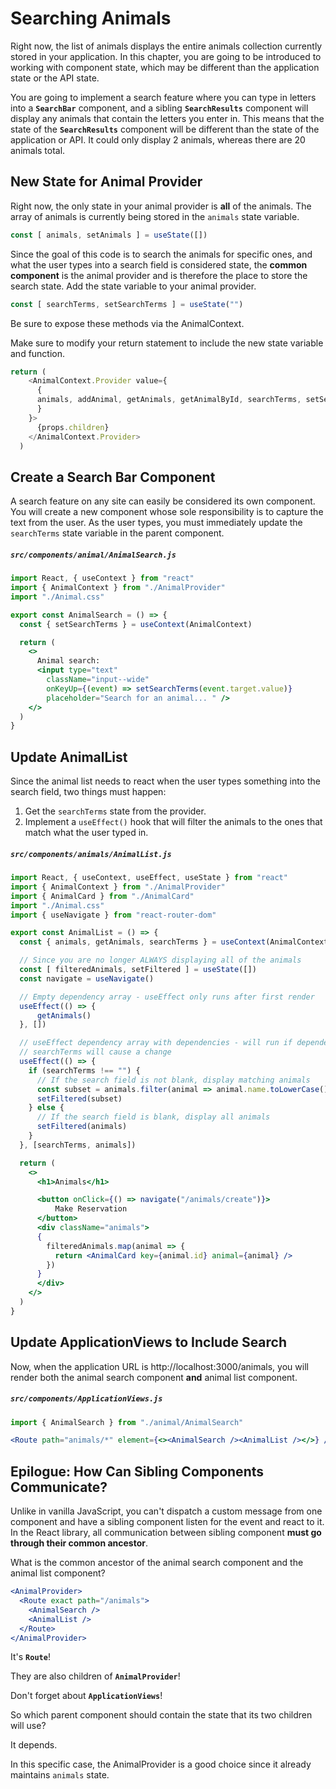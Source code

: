 # Searching Animals

Right now, the list of animals displays the entire animals collection currently stored in your application. In this chapter, you are going to be introduced to working with component state, which may be different than the application state or the API state.

You are going to implement a search feature where you can type in letters into a **`SearchBar`** component, and a sibling **`SearchResults`** component will display any animals that contain the letters you enter in. This means that the state of the **`SearchResults`** component will be different than the state of the application or API. It could only display 2 animals, whereas there are 20 animals total.

## New State for Animal Provider

Right now, the only state in your animal provider is **all** of the animals. The array of animals is currently being stored in the `animals` state variable.

```js
const [ animals, setAnimals ] = useState([])
```

Since the goal of this code is to search the animals for specific ones, and what the user types into a search field is considered state, the **common component** is the animal provider and is therefore the place to store the search state. Add the state variable to your animal provider.

```js
const [ searchTerms, setSearchTerms ] = useState("")
```
Be sure to expose these methods via the AnimalContext.

Make sure to modify your return statement to include the new state variable and function.

```js
return (
    <AnimalContext.Provider value={
      {
      animals, addAnimal, getAnimals, getAnimalById, searchTerms, setSearchTerms
      }
    }>
      {props.children}
    </AnimalContext.Provider>
  )
``` 

## Create a Search Bar Component

A search feature on any site can easily be considered its own component. You will create a new component whose sole responsibility is to capture the text from the user. As the user types, you must immediately update the `searchTerms` state variable in the parent component.

##### **`src/components/animal/AnimalSearch.js`**

```jsx
import React, { useContext } from "react"
import { AnimalContext } from "./AnimalProvider"
import "./Animal.css"

export const AnimalSearch = () => {
  const { setSearchTerms } = useContext(AnimalContext)

  return (
    <>
      Animal search:
      <input type="text"
        className="input--wide"
        onKeyUp={(event) => setSearchTerms(event.target.value)}
        placeholder="Search for an animal... " />
    </>
  )
}
```

## Update AnimalList

Since the animal list needs to react when the user types something into the search field, two things must happen:

1. Get the `searchTerms` state from the provider.
2. Implement a `useEffect()` hook that will filter the animals to the ones that match what the user typed in.

##### **`src/components/animals/AnimalList.js`**

```jsx
import React, { useContext, useEffect, useState } from "react"
import { AnimalContext } from "./AnimalProvider"
import { AnimalCard } from "./AnimalCard"
import "./Animal.css"
import { useNavigate } from "react-router-dom"

export const AnimalList = () => {
  const { animals, getAnimals, searchTerms } = useContext(AnimalContext)

  // Since you are no longer ALWAYS displaying all of the animals
  const [ filteredAnimals, setFiltered ] = useState([])
  const navigate = useNavigate()

  // Empty dependency array - useEffect only runs after first render
  useEffect(() => {
      getAnimals()
  }, [])

  // useEffect dependency array with dependencies - will run if dependency changes (state)
  // searchTerms will cause a change
  useEffect(() => {
    if (searchTerms !== "") {
      // If the search field is not blank, display matching animals
      const subset = animals.filter(animal => animal.name.toLowerCase().includes(searchTerms))
      setFiltered(subset)
    } else {
      // If the search field is blank, display all animals
      setFiltered(animals)
    }
  }, [searchTerms, animals])

  return (
    <>
      <h1>Animals</h1>

      <button onClick={() => navigate("/animals/create")}>
          Make Reservation
      </button>
      <div className="animals">
      {
        filteredAnimals.map(animal => {
          return <AnimalCard key={animal.id} animal={animal} />
        })
      }
      </div>
    </>
  )
}
```

## Update ApplicationViews to Include Search

Now, when the application URL is http://localhost:3000/animals, you will render both the animal search component **and** animal list component.

##### **`src/components/ApplicationViews.js`**

```jsx
import { AnimalSearch } from "./animal/AnimalSearch"

<Route path="animals/*" element={<><AnimalSearch /><AnimalList /></>} />

```

## Epilogue: How Can Sibling Components Communicate?

Unlike in vanilla JavaScript, you can't dispatch a custom message from one component and have a sibling component listen for the event and react to it. In the React library, all communication between sibling component **must go through their common ancestor**.

What is the common ancestor of the animal search component and the animal list component?

```jsx
<AnimalProvider>
  <Route exact path="/animals">
    <AnimalSearch />
    <AnimalList />
  </Route>
</AnimalProvider>
```

It's **`Route`**!

They are also children of **`AnimalProvider`**!

Don't forget about **`ApplicationViews`**!

So which parent component should contain the state that its two children will use?

It depends.

In this specific case, the AnimalProvider is a good choice since it already maintains `animals` state.
